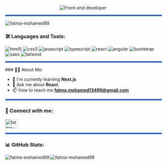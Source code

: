 <div align="center">
 <img src="https://readme-typing-svg.herokuapp.com?font=Fira+Code&weight=700&size=28&duration=3000&pause=1500&center=true&vCenter=true&width=900&height=120&color=D3D3D3&background=0D1117&lines=Hi+%F0%9F%91%8B+I'm+Fatma+Mohamed+Ali;Front-End+Developer;Graduate+of+ITI+(Egypt);Track+=>+Web+Development+using+MERN+Stack." alt="Front-end developer" />
</div>

<div align="center">
  <hr style="border: 2px solid #4B81E7; width: 100%;">
</div>

<p align="left">
 <img src="https://komarev.com/ghpvc/?username=fatma-mohamed99&label=Profile%20views&color=0e75b6&style=flat" alt="fatma-mohamed99"  /> 
</p>


### 🛠️ Languages and Tools:

<p align="left">
 <img src="https://img.shields.io/badge/-HTML5-0D1117?style=flat&logo=html5" alt="html5" />
 <img src="https://img.shields.io/badge/-CSS3-0D1117?style=flat&logo=css3" alt="css3" />
 <img src="https://img.shields.io/badge/-JavaScript-0D1117?style=flat&logo=javascript" alt="javascript" />
 <img src="https://img.shields.io/badge/-TypeScript-0D1117?style=flat&logo=typescript" alt="typescript" />
 <img src="https://img.shields.io/badge/-React-0D1117?style=flat&logo=react" alt="react" />
 <img src="https://img.shields.io/badge/-Angular-0D1117?style=flat&logo=angular" alt="angular" />
 <img src="https://img.shields.io/badge/-Bootstrap-0D1117?style=flat&logo=bootstrap" alt="bootstrap" />
 <img src="https://img.shields.io/badge/-Sass-0D1117?style=flat&logo=sass" alt="sass" />
 <img src="https://img.shields.io/badge/-Tailwind-0D1117?style=flat&logo=tailwindcss" alt="tailwind" />
</p>



<div align="center">
  <hr style="border: 2px solid #4B81E7; width: 100%;">
</div>
### 👩‍💻 About Me:

- 🌱 I'm currently learning **Next.js**
- 💬 Ask me about **React.**
- 📫 How to reach me **fatma.mohamed13499@gmail.com**

<div align="center">
  <hr style="border: 2px solid #4B81E7; width: 100%;">
</div>

### 🤝 Connect with me:

<p align="left">
 <a href="https://linkedin.com/in/fatma-mohamed-alii" target="blank">
  <img align="center" src="https://raw.githubusercontent.com/rahuldkjain/github-profile-readme-generator/master/src/images/icons/Social/linked-in-alt.svg" alt="fatma-mohamed-alii" height="30" width="40" />
 </a>
</p>



<div align="center">
  <hr style="border: 2px solid #4B81E7; width: 100%;">
</div>



### 📊 GitHub Stats:
<p>
 <img align="left" src="https://github-readme-stats.vercel.app/api?username=fatma-mohamed99&show_icons=true&locale=en&theme=dark&bg_color=0D1117" alt="fatma-mohamed99" />
</p>

<p>
 <img align="center" src="https://github-readme-stats.vercel.app/api/top-langs?username=fatma-mohamed99&show_icons=true&locale=en&layout=compact&theme=dark&bg_color=0D1117" alt="fatma-mohamed99" />
</p>






